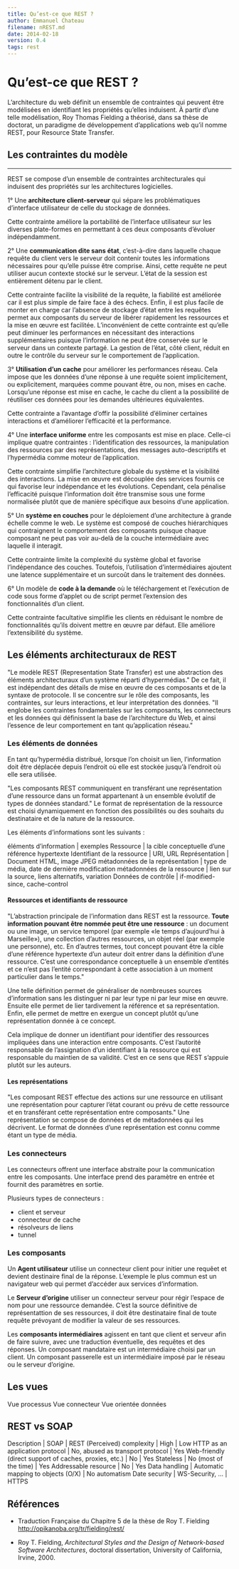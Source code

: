 ```yaml
---
title: Qu’est-ce que REST ?
author: Emmanuel Chateau
filename: nREST.md
date: 2014-02-18
version: 0.4
tags: rest
---
```



# Qu’est-ce que REST ?

L’architecture du web définit un ensemble de contraintes qui peuvent être modélisées en identifiant les propriétés qu’elles induisent. À partir d’une telle modélisation, Roy Thomas Fielding a théorisé, dans sa thèse de doctorat, un paradigme de développement d’applications web qu’il nomme REST, pour Resource State Transfer.

## Les contraintes du modèle
---------------

REST se compose d’un ensemble de contraintes architecturales qui induisent des propriétés sur les architectures logicielles.

1° Une **architecture client-serveur** qui sépare les problématiques d’interface utilisateur de celle du stockage de données.

Cette contrainte améliore la portabilité de l’interface utilisateur sur les diverses plate-formes en permettant à ces deux composants d’évoluer indépendamment.

2° Une **communication dite sans état**, c’est-à-dire dans laquelle chaque requête du client vers le serveur doit contenir toutes les informations nécessaires pour qu’elle puisse être comprise. Ainsi, cette requête ne peut utiliser aucun contexte stocké sur le serveur. L’état de la session est entièrement détenu par le client.

Cette contrainte facilite la visibilité de la requête, la fiabilité est améliorée car il est plus simple de faire face à des échecs. Enfin, il est plus facile de monter en charge car l’absence de stockage d’état entre les requêtes permet aux composants du serveur de libérer rapidement les ressources et la mise en œuvre est facilitée. L’inconvénient de cette contrainte est qu’elle peut diminuer les performances en nécessitant des interactions supplémentaires puisque l’information ne peut être conservée sur le serveur dans un contexte partagé. La gestion de l’état, côté client, réduit en outre le contrôle du serveur sur le comportement de l’application.

3° **Utilisation d’un cache** pour améliorer les performances réseau. Cela impose que les données d’une réponse à une requête soient implicitement, ou explicitement, marquées comme pouvant être, ou non, mises en cache. Lorsqu’une réponse est mise en cache, le cache du client a la possibilité de réutiliser ces données pour les demandes ultérieures équivalentes.

Cette contrainte a l’avantage d’offir la possibilité d’éliminer certaines interactions et d’améliorer l’efficacité et la performance.

4° Une **interface uniforme** entre les composants est mise en place. Celle-ci implique quatre contraintes : l’identification des ressources, la manipulation des ressources par des représentations, des messages auto-descriptifs et l’hypermédia comme moteur de l’application.

Cette contrainte simplifie l’architecture globale du système et la visibilité des interactions. La mise en œuvre est découplée des services fournis ce qui favorise leur indépendance et les évolutions. Cependant, cela pénalise l’efficacité puisque l’information doit être transmise sous une forme normalisée plutôt que de manière spécifique aux besoins d’une application.

5° Un **système en couches** pour le déploiement d’une architecture à grande échelle comme le web. Le système est composé de couches hiérarchiques qui contraignent le comportement des composants puisque chaque composant ne peut pas voir au-delà de la couche intermédiaire avec laquelle il interagit.

Cette contrainte limite la complexité du système global et favorise l’indépendance des couches. Toutefois, l’utilisation d’intermédiaires ajoutent une latence supplémentaire et un surcoût dans le traitement des données.

6° Un modèle de **code à la demande** où le téléchargement et l’exécution de code sous forme d’applet ou de script permet l’extension des fonctionnalités d’un client.

Cette contrainte facultative simplifie les clients en réduisant le nombre de fonctionnalités qu’ils doivent mettre en œuvre par défaut. Elle améliore l’extensibilité du système.


## Les éléments architecturaux de REST

"Le modèle REST (Representation State Transfer) est une abstraction des éléments architecturaux d’un système réparti d’hypermédias." De ce fait, il est indépendant des détails de mise en œuvre de ces composants et de la syntaxe de protocole. Il se concentre sur le rôle des composants, les contraintes, sur leurs interactions, et leur interprétation des données. "Il englobe les contraintes fondamentales sur les composants, les connecteurs et les données qui définissent la base de l’architecture du Web, et ainsi l’essence de leur comportement en tant qu’application réseau."


### Les éléments de données

En tant qu’hypermédia distribué, lorsque l’on choisit un lien, l’information doit être déplacée depuis l’endroit où elle est stockée jusqu’à l’endroit où elle sera utilisée.

"Les composants REST communiquent en transférant une représentation d’une ressource dans un format appartenant à un ensemble évolutif de types de données standard." Le format de représentation de la ressource est choisi dynamiquement en fonction des possibilités ou des souhaits du destinataire et de la nature de la ressource.

Les éléments d’informations sont les suivants :

éléments d’information | exemples
Ressource | la cible conceptuelle d’une référence hypertexte
Identifiant de la ressource | URI, URL
Représentation | Document HTML, image JPEG
métadonnées de la représentation | type de média, date de dernière modification
métadonnées de la ressource | lien sur la source, liens alternatifs, variation
Données de contrôle | if-modified-since, cache-control

#### Ressources et identifiants de ressource

"L’abstraction principale de l’information dans REST est la ressource. **Toute information pouvant être nommée peut être une ressource** : un document ou une image, un service temporel (par exemple «le temps d’aujourd’hui à Marseille»), une collection d’autres ressources, un objet réel (par exemple une personne), etc. En d’autres termes, tout concept pouvant être la cible d’une référence hypertexte d’un auteur doit entrer dans la définition d’une ressource. C’est une correspondance conceptuelle à un ensemble d’entités et ce n’est pas l’entité correspondant à cette association à un moment particulier dans le temps."

Une telle définition permet de généraliser de nombreuses sources d’information sans les distinguer ni par leur type ni par leur mise en œuvre. Ensuite elle permet de lier tardivement la référence et sa représentation. Enfin, elle permet de mettre en exergue un concept plutôt qu’une représentation donnée à ce concept.

Cela implique de donner un identifiant pour identifier des ressources impliquées dans une interaction entre composants. C’est l’autorité responsable de l’assignation d’un identifiant à la ressource qui est responsable du maintien de sa validité. C’est en ce sens que REST s’appuie plutôt sur les auteurs.

#### Les représentations

"Les composant REST effectue des actions sur une ressource en utilisant une représentation pour capturer l’état courant ou prévu de cette ressource et en transférant cette représentation entre composants." Une représentation se compose de données et de métadonnées qui les décrivent. Le format de données d’une représentation est connu comme étant un type de média.

### Les connecteurs

Les connecteurs offrent une interface abstraite pour la communication entre les composants. Une interface prend des paramètre en entrée et fournit des paramètres en sortie.

Plusieurs types de connecteurs :
- client et serveur
- connecteur de cache
- résolveurs de liens
- tunnel

### Les composants

Un **Agent utilisateur** utilise un connecteur client pour initier une requêet et devient destinaire final de la réponse. L’exemple le plus commun est un navigateur web qui permet d’accéder aux services d’information.

Le **Serveur d’origine** utiliser un connecteur serveur pour régir l’espace de nom pour une ressource demandée. C’est la source définitive de représentattion de ses ressources, il doit être destinataire final de toute requête prévoyant de modifier la valeur de ses ressources.

Les **composants intermédiaires** agissent en tant que client et serveur afin de faire suivre, avec une traduction éventuelle, des requêtes et des réponses. Un composant mandataire est un intermédiaire choisi par un client. Un composant passerelle est un intermédiaire imposé par le réseau ou le serveur d’origine.


## Les vues

Vue processus
Vue connecteur
Vue orientée données


## REST vs SOAP

Description | SOAP | REST
(Perceived) complexity | High | Low
HTTP as an application protocol | No, abused as transport protocol | Yes
Web-friendly (direct support of caches, proxies, etc.) | No | Yes
Stateless | No (most of the time) | Yes
Addressable resource | No | Yes
Data handling | Automatic mapping to objects (O/X) | No automatism
Date security | WS-Security, ... | HTTPS


## Références

- Traduction Française du Chapitre 5 de la thèse de Roy T. Fielding http://opikanoba.org/tr/fielding/rest/

- Roy T. Fielding, _Architectural Styles and the Design of Network-based Software Architectures_, doctoral dissertation, University of California, Irvine, 2000.
